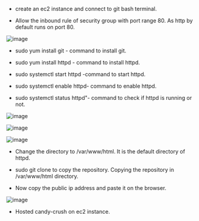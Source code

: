  - create an ec2 instance and connect to git bash terminal.

 - Allow the inbound rule of security group with port range 80. As http by default runs on port 80.

![image](https://github.com/devulapallideepika/candy-crush/assets/129947829/6c841e3f-e75d-4473-9802-342164e338c0)

 - sudo yum install git - command to install git.

 - sudo yum install httpd - command to install httpd.
 
- sudo systemctl start httpd -command to start httpd.
 
- sudo systemctl enable httpd- command to enable httpd.
 
- sudo systemctl status httpd"- command to check if httpd is running or not.

![image](https://github.com/devulapallideepika/candy-crush/assets/129947829/b4e13a74-10fc-4caa-90db-f681ae2d80b8)

![image](https://github.com/devulapallideepika/candy-crush/assets/129947829/caf90ed9-cd41-4558-af9a-10d969167e6f)

![image](https://github.com/devulapallideepika/candy-crush/assets/129947829/b5a22189-c054-4ea7-be59-50af25d311b6)

- Change the directory to /var/www/html. It is the default directory of httpd.

- sudo git clone to copy the repository. Copying the repository in /var/www/html directory.

- Now copy the public ip address and paste it on the browser.

![image](https://github.com/devulapallideepika/candy-crush/assets/129947829/27eaa6ad-864c-4de8-8dea-7a70eafe2934)

- Hosted candy-crush on ec2 instance.






